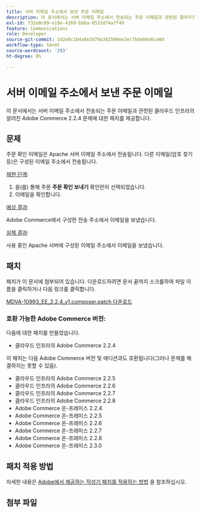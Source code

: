 ```yaml
---
title: 서버 이메일 주소에서 보낸 주문 이메일
description: 이 문서에서는 서버 이메일 주소에서 전송되는 주문 이메일과 관련된 클라우드 인프라의 알려진 Adobe Commerce 2.2.4 문제에 대한 패치를 제공합니다.
exl-id: f32e0c09-e19e-4269-bbba-0533d74a7f49
feature: Communications
role: Developer
source-git-commit: 1d2e0c1b4a8e3d79a362500ee3ec7bde84a6ce0d
workflow-type: tm+mt
source-wordcount: '293'
ht-degree: 0%

---
```


# 서버 이메일 주소에서 보낸 주문 이메일

이 문서에서는 서버 이메일 주소에서 전송되는 주문 이메일과 관련된 클라우드 인프라의 알려진 Adobe Commerce 2.2.4 문제에 대한 패치를 제공합니다.

## 문제

주문 확인 이메일은 Apache 서버 이메일 주소에서 전송됩니다. 다른 이메일(암호 찾기 등)은 구성된 이메일 주소에서 전송됩니다.

<u>재현 단계</u>:

1. 을(를) 통해 주문 **주문 확인 보내기** 확인란이 선택되었습니다.
1. 이메일을 확인합니다.

<u>예상 결과</u>:

Adobe Commerce에서 구성한 전송 주소에서 이메일을 보냈습니다.

<u>실제 결과</u>:

사용 중인 Apache 서버에 구성된 이메일 주소에서 이메일을 보냈습니다.

## 패치

패치가 이 문서에 첨부되어 있습니다. 다운로드하려면 문서 끝까지 스크롤하여 파일 이름을 클릭하거나 다음 링크를 클릭합니다.

[MDVA-10993\_EE\_2.2.4\_v1.composer.patch 다운로드](assets/MDVA-10993_EE_2.2.4_v1.composer.patch.zip)

### 호환 가능한 Adobe Commerce 버전:

다음에 대한 패치를 만들었습니다.

* 클라우드 인프라의 Adobe Commerce 2.2.4

이 패치는 다음 Adobe Commerce 버전 및 에디션과도 호환됩니다(그러나 문제를 해결하지는 못할 수 있음).

* 클라우드 인프라의 Adobe Commerce 2.2.5
* 클라우드 인프라의 Adobe Commerce 2.2.6
* 클라우드 인프라의 Adobe Commerce 2.2.7
* 클라우드 인프라의 Adobe Commerce 2.2.8
* Adobe Commerce 온-프레미스 2.2.4
* Adobe Commerce 온-프레미스 2.2.5
* Adobe Commerce 온-프레미스 2.2.6
* Adobe Commerce 온-프레미스 2.2.7
* Adobe Commerce 온-프레미스 2.2.8
* Adobe Commerce 온-프레미스 2.3.0

## 패치 적용 방법

자세한 내용은 [Adobe에서 제공하는 작성기 패치를 적용하는 방법](/help/how-to/general/how-to-apply-a-composer-patch-provided-by-magento.md) 을 참조하십시오.

## 첨부 파일
